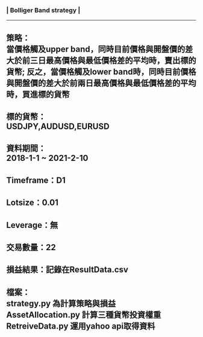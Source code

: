 
### |  Bolliger Band strategy  |  
------------------------------------  
策略：  
當價格觸及upper band，同時目前價格與開盤價的差大於前三日最高價格與最低價格差的平均時，賣出標的貨幣; 反之，當價格觸及lower band時，同時目前價格與開盤價的差大於前兩日最高價格與最低價格差的平均時，買進標的貨幣  
------------------------------------  
標的貨幣：  
USDJPY,AUDUSD,EURUSD  
------------------------------------  
資料期間：  
2018-1-1 ~ 2021-2-10  
------------------------------------  
Timeframe：D1  
------------------------------------  
Lotsize：0.01  
------------------------------------  
Leverage：無  
------------------------------------  
交易數量：22  
------------------------------------  
損益結果：記錄在ResultData.csv  
------------------------------------  
檔案：  
strategy.py 為計算策略與損益  
AssetAllocation.py 計算三種貨幣投資權重  
RetreiveData.py 運用yahoo api取得資料  
------------------------------------  
